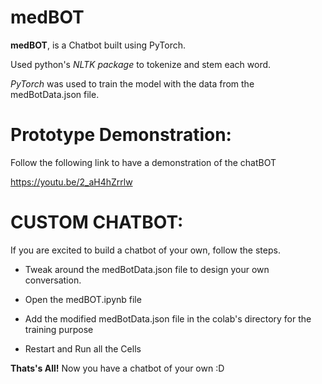 # medBOT
**medBOT**, is a Chatbot built using PyTorch. 

Used python's _NLTK package_ to tokenize and stem each word.

_PyTorch_ was used to train the model with the data from the medBotData.json file.

# Prototype Demonstration:

Follow the following link to have a demonstration of the chatBOT

https://youtu.be/2_aH4hZrrlw

# CUSTOM CHATBOT:

If you are excited to build a chatbot of your own, follow the steps.

- Tweak around the medBotData.json file to design your own conversation.

- Open the medBOT.ipynb file

- Add the modified medBotData.json file in the colab's directory for the training purpose

- Restart and Run all the Cells

**Thats's All!**
Now you have a chatbot of your own :D
